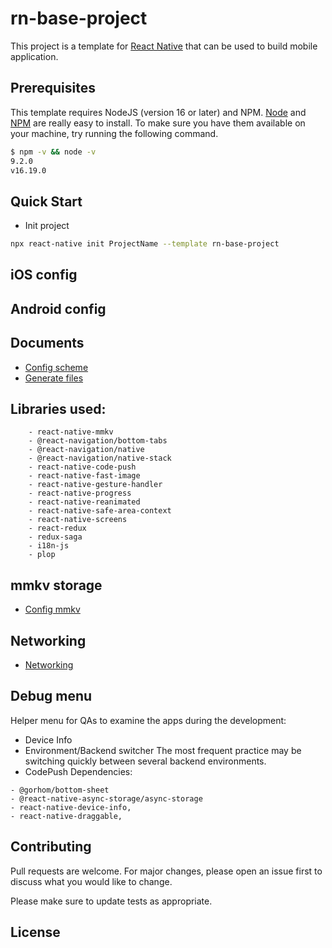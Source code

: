 # rn-base-project

This project is a template for [React Native](https://reactnative.dev/) that can be used to build mobile application.

## Prerequisites
This template requires NodeJS (version 16 or later) and NPM.
[Node](http://nodejs.org/) and [NPM](https://npmjs.org/) are really easy to install.
To make sure you have them available on your machine,
try running the following command.

```sh
$ npm -v && node -v
9.2.0
v16.19.0
```

## Quick Start

- Init project

```bash
npx react-native init ProjectName --template rn-base-project
```

## iOS config

## Android config

## Documents

- [Config scheme](docs/config-scheme.md)
- [Generate files](docs/generate-files.md)

## Libraries used:
```text
    - react-native-mmkv
    - @react-navigation/bottom-tabs
    - @react-navigation/native
    - @react-navigation/native-stack
    - react-native-code-push
    - react-native-fast-image
    - react-native-gesture-handler
    - react-native-progress
    - react-native-reanimated
    - react-native-safe-area-context
    - react-native-screens
    - react-redux
    - redux-saga
    - i18n-js
    - plop
```

## mmkv storage
- [Config mmkv](/docs/mmkv.md)
## Networking
- [Networking](/docs/networking.md)
## Debug menu 
Helper menu for QAs to examine the apps during the development:
- Device Info
- Environment/Backend switcher
The most frequent practice may be switching quickly between several backend environments.
- CodePush
Dependencies: 
``` 
- @gorhom/bottom-sheet
- @react-native-async-storage/async-storage
- react-native-device-info,
- react-native-draggable,
```    

## Contributing
Pull requests are welcome. For major changes, please open an issue first to discuss what you would like to change.

Please make sure to update tests as appropriate.

## License
